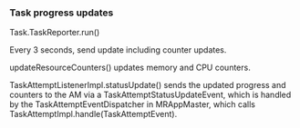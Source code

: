 ### Task progress updates

Task.TaskReporter.run()

Every 3 seconds, send update including counter updates.

updateResourceCounters() updates memory and CPU counters.

TaskAttemptListenerImpl.statusUpdate() sends the updated progress and counters to the AM via a TaskAttemptStatusUpdateEvent, which is handled by the TaskAttemptEventDispatcher in MRAppMaster, which calls TaskAttemptImpl.handle(TaskAttemptEvent).
